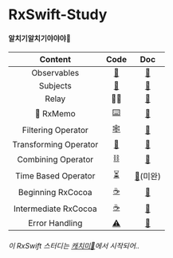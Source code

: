 # RxSwift-Study

#### 알치기알치기야야야🥚

| Content | Code | Doc |
|:----:|:-----:|:----:|
| Observables | [👀](https://github.com/yangsubinn/RxSwift-Study/blob/master/RxSwift-Test/RxSwift-Test/ObservableTestVC.swift)| [📝](https://nosy-repair-8a6.notion.site/Observables-b1f617f05ddd4bcfb275415997184400)|
| Subjects | [🧱](https://github.com/yangsubinn/RxSwift-Study/blob/master/RxSwift-Test/RxSwift-Test/ObservableTestVC.swift)|[📝](https://nosy-repair-8a6.notion.site/Subject-9816155e1f93466a9a6829f3541b8324)|
| Relay | 🙅‍♀️|[📝](https://nosy-repair-8a6.notion.site/Relay-f654d838fc9a4ac29f4c7d6ec9bae3f8)|
| 🥚 RxMemo | [⌨️](https://youtu.be/0nxB89qBpl4) |[📝](https://github.com/yangsubinn/RxSwift-Study/tree/master/RxMemo-Yangsubinn)|
| Filtering Operator | [🕸](https://github.com/yangsubinn/RxSwift-Study/blob/master/RxSwift-Test/RxSwift-Test/FilteringVC.swift)|[📝](https://nosy-repair-8a6.notion.site/Filtering-Operator-d134d5cbf6d541d2b32fe7dc8f86a032)|
| Transforming Operator | [🤖](https://github.com/yangsubinn/RxSwift-Study/blob/master/RxSwift-Test/RxSwift-Test/TransformingVC.swift)|[📝](https://nosy-repair-8a6.notion.site/Transforming-afd59bcdcb41404ea5a4d9fd52a20d0f)|
| Combining Operator | [⛓](https://github.com/yangsubinn/RxSwift-Study/blob/master/RxSwift-Test/RxSwift-Test/Source/ViewControllers/CombiningVC.swift) | [📝](https://nosy-repair-8a6.notion.site/Combining-Operator-a0e2f85c127c4bfb880c15bbbea6ead9) |
| Time Based Operator | [⏳](https://github.com/yangsubinn/RxSwift-Study/blob/master/RxSwift-Test/RxSwift-Test/Source/ViewControllers/TimeBasedVC.swift) | [📝](https://nosy-repair-8a6.notion.site/Time-Based-Operator-0255b06d66e249698472a8080ad37bf3)(미완)|
| Beginning RxCocoa | [☕️](https://nosy-repair-8a6.notion.site/Beginning-RxCocoa-7db4f3f2e9b54b539f3d3fc04080b342) | [📝](https://github.com/yangsubinn/RxSwift-Study/blob/master/RxSwift-Test/RxSwift-Test/Source/ViewControllers/RxCocoaVC.swift) |
| Intermediate RxCocoa | [☕️](https://nosy-repair-8a6.notion.site/Intermediate-RxCocoa-89380b6d22a749d0b754a21dddaf4239) | [📝](https://github.com/yangsubinn/RxSwift-Study/tree/master/Rx-CollectionView) |
| Error Handling | [⚠️](https://nosy-repair-8a6.notion.site/Error-Handling-b732b387645f4e23b4a0e19bf4845455) | [📝](https://github.com/yangsubinn/RxSwift-Study/blob/master/RxSwift-Test/RxSwift-Test/Source/ViewControllers/ErrorHandlingVC.swift) |


###### 이 RxSwift 스터디는 [캐치미🌈](http://catchme.site/)에서 시작되어..

